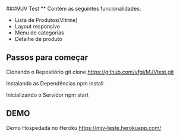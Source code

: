 ###MJV Test
** Contém as seguintes funcionalidades:

 - Lista de Produtos(Vitrine)
 - Layout responsivo
 - Menu de categorias
 - Detalhe de produto

## Passos para começar
Clonando o Repositório
git clone https://github.com/vfgi/MJVtest.git

Instalando as Dependências
npm install

Inicializando o Servidor
npm start

## DEMO

Demo Hospedada no Heroku
https://mjv-teste.herokuapp.com/